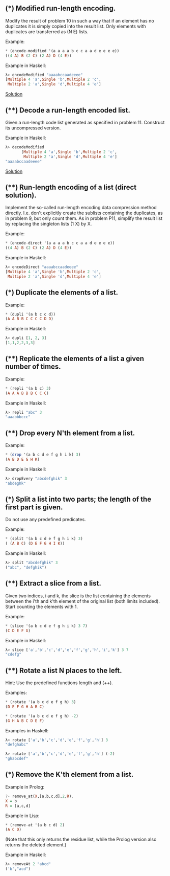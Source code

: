 ## (*) Modified run-length encoding.
   
Modify the result of problem 10 in such a way that if an element has no duplicates it is simply copied into the result list. Only elements with duplicates are transferred as (N E) lists.
   
Example:
   
```haskell
* (encode-modified '(a a a a b c c a a d e e e e))
((4 A) B (2 C) (2 A) D (4 E))
```
Example in Haskell:
   
```haskell
λ> encodeModified "aaaabccaadeeee"
[Multiple 4 'a',Single 'b',Multiple 2 'c',
 Multiple 2 'a',Single 'd',Multiple 4 'e']
```
[Solution](11.oz)
## (**) Decode a run-length encoded list.
   
Given a run-length code list generated as specified in problem 11. Construct its uncompressed version.
   
Example in Haskell:
   
```haskell
λ> decodeModified 
       [Multiple 4 'a',Single 'b',Multiple 2 'c',
        Multiple 2 'a',Single 'd',Multiple 4 'e']
"aaaabccaadeeee"
```
[Solution](12.oz)
## (**) Run-length encoding of a list (direct solution). 
   
Implement the so-called run-length encoding data compression method directly. I.e. don't explicitly create the sublists containing the duplicates, as in problem 9, but only count them. As in problem P11, simplify the result list by replacing the singleton lists (1 X) by X.
   
Example:
   
```haskell
* (encode-direct '(a a a a b c c a a d e e e e))
((4 A) B (2 C) (2 A) D (4 E))
```
Example in Haskell:
   
```haskell
λ> encodeDirect "aaaabccaadeeee"
[Multiple 4 'a',Single 'b',Multiple 2 'c',
 Multiple 2 'a',Single 'd',Multiple 4 'e']
```
## (*) Duplicate the elements of a list.
   
Example:
   
```haskell
* (dupli '(a b c c d))
(A A B B C C C C D D)
```
Example in Haskell:
   
```haskell
λ> dupli [1, 2, 3]
[1,1,2,2,3,3]
```

   
## (**) Replicate the elements of a list a given number of times.
   
Example:
   
```haskell
* (repli '(a b c) 3)
(A A A B B B C C C)
```
Example in Haskell:
   
```haskell
λ> repli "abc" 3
"aaabbbccc"
```

   
## (**) Drop every N'th element from a list.
   
Example:
   
```haskell
* (drop '(a b c d e f g h i k) 3)
(A B D E G H K)
```
Example in Haskell:
   
```haskell
λ> dropEvery "abcdefghik" 3
"abdeghk"
```
        
   
## (*) Split a list into two parts; the length of the first part is given.
   
Do not use any predefined predicates.
   
Example:
   
```haskell
* (split '(a b c d e f g h i k) 3)
( (A B C) (D E F G H I K))
```
Example in Haskell:
   
```haskell
λ> split "abcdefghik" 3
("abc", "defghik")
```

   
## (**) Extract a slice from a list.
   
Given two indices, i and k, the slice is the list containing the elements between the i'th and k'th element of the original list (both limits included). Start counting the elements with 1.
   
Example:
   
```haskell
* (slice '(a b c d e f g h i k) 3 7)
(C D E F G)
```
Example in Haskell:
   
```haskell
λ> slice ['a','b','c','d','e','f','g','h','i','k'] 3 7
"cdefg"
```

   
## (**) Rotate a list N places to the left.
   
Hint: Use the predefined functions length and (++).
   
Examples:
   
```haskell
* (rotate '(a b c d e f g h) 3)
(D E F G H A B C)

* (rotate '(a b c d e f g h) -2)
(G H A B C D E F)
```
Examples in Haskell:
   
```haskell
λ> rotate ['a','b','c','d','e','f','g','h'] 3
"defghabc"

λ> rotate ['a','b','c','d','e','f','g','h'] (-2)
"ghabcdef"
```
       
   
## (*) Remove the K'th element from a list.
   
Example in Prolog:
   
```haskell
?- remove_at(X,[a,b,c,d],2,R).
X = b
R = [a,c,d]
```
Example in Lisp:
   
```haskell
* (remove-at '(a b c d) 2)
(A C D)
```
(Note that this only returns the residue list, while the Prolog version also returns the deleted element.)
   
Example in Haskell:
   
```haskell
λ> removeAt 2 "abcd"
('b',"acd")
```
